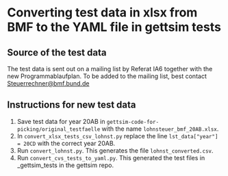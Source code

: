 # Converting test data in xlsx from BMF to the YAML file in gettsim tests

## Source of the test data
The test data is sent out on a mailing list by Referat IA6 together with the new Programmablaufplan. To be added to the mailing list, best contact Steuerrechner@bmf.bund.de

## Instructions for new test data
1. Save test data for year 20AB in `gettsim-code-for-picking/original_testfaelle` with the name `lohnsteuer_bmf_20AB.xlsx`.
2. In `convert_xlsx_tests_csv_lohnst.py` replace the line `lst_data["year"] = 20CD` with the correct year 20AB.
3. Run `convert_lohnst.py`. This generates the file `lohnst_converted.csv`.
4. Run `convert_cvs_tests_to_yaml.py`. This generated the test files in _gettsim_tests in the gettsim repo.